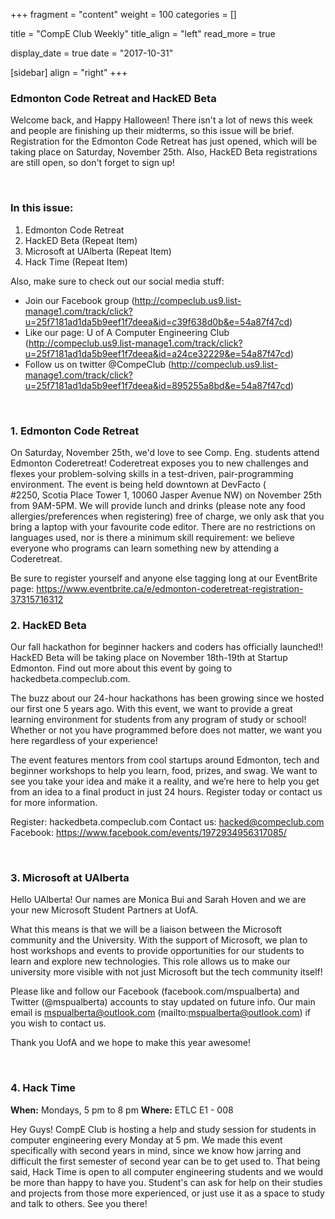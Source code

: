 
+++
fragment = "content"
weight = 100
categories = []

title = "CompE Club Weekly"
title_align = "left"
read_more = true

display_date = true
date = "2017-10-31" 

[sidebar]
  align = "right"
+++
    

### Edmonton Code Retreat and HackED Beta

Welcome back, and Happy Halloween! There isn't a lot of news this week and people are finishing up their midterms, so this issue will be brief. Registration for the Edmonton Code Retreat has just opened, which will be taking place on Saturday, November 25th. Also, HackED Beta registrations are still open, so don't forget to sign up!

</br>

### In this issue:

1. Edmonton Code Retreat
2. HackED Beta (Repeat Item)
3. Microsoft at UAlberta (Repeat Item)
4. Hack Time (Repeat Item)

Also, make sure to check out our social media stuff:
* Join our Facebook group (http://compeclub.us9.list-manage1.com/track/click?u=25f7181ad1da5b9eef1f7deea&id=c39f638d0b&e=54a87f47cd)
* Like our page: U of A Computer Engineering Club (http://compeclub.us9.list-manage1.com/track/click?u=25f7181ad1da5b9eef1f7deea&id=a24ce32229&e=54a87f47cd)
* Follow us on twitter @CompeClub (http://compeclub.us9.list-manage1.com/track/click?u=25f7181ad1da5b9eef1f7deea&id=895255a8bd&e=54a87f47cd)

</br>

### 1. Edmonton Code Retreat

On Saturday, November 25th, we'd love to see Comp. Eng. students attend Edmonton Coderetreat! Coderetreat exposes you to new challenges and flexes your problem-solving skills in a test-driven, pair-programming environment. The event is being held downtown at DevFacto (</br>
#2250, Scotia Place Tower 1, 10060 Jasper Avenue NW) on November 25th from 9AM-5PM.  We will provide lunch and drinks (please note any food allergies/preferences when registering) free of charge, we only ask that you bring a laptop with your favourite code editor.  There are no restrictions on languages used, nor is there a minimum skill requirement: we believe everyone who programs can learn something new by attending a Coderetreat.

Be sure to register yourself and anyone else tagging long at our EventBrite page: https://www.eventbrite.ca/e/edmonton-coderetreat-registration-37315716312


### 2. HackED Beta


Our fall hackathon for beginner hackers and coders has officially launched!! HackED Beta will be taking place on November 18th-19th at Startup Edmonton. Find out more about this event by going to hackedbeta.compeclub.com.

The buzz about our 24-hour hackathons has been growing since we hosted our first one 5 years ago. With this event, we want to provide a great learning environment for students from any program of study or school! Whether or not you have programmed before does not matter, we want you here regardless of your experience!

The event features mentors from cool startups around Edmonton, tech and beginner workshops to help you learn, food, prizes, and swag. We want to see you take your idea and make it a reality, and we’re here to help you get from an idea to a final product in just 24 hours. Register today or contact us for more information.

Register: hackedbeta.compeclub.com
Contact us: hacked@compeclub.com
Facebook: https://www.facebook.com/events/1972934956317085/


</br>

### 3. Microsoft at UAlberta


Hello UAlberta! Our names are Monica Bui and Sarah Hoven and we are your new Microsoft Student Partners at UofA.

What this means is that we will be a liaison between the Microsoft community and the University. With the support of Microsoft, we plan to host workshops and events to provide opportunities for our students to learn and explore new technologies. This role allows us to make our university more visible with not just Microsoft but the tech community itself!

Please like and follow our Facebook (facebook.com/mspualberta) and Twitter (@mspualberta) accounts to stay updated on future info. Our main email is mspualberta@outlook.com (mailto:mspualberta@outlook.com)  if you wish to contact us.


Thank you UofA and we hope to make this year awesome!

</br>

### 4. Hack Time

**When:** Mondays, 5 pm to 8 pm
**Where:** ETLC E1 - 008

Hey Guys! CompE Club is hosting a help and study session for students in computer engineering every Monday at 5 pm. We made this event specifically with second years in mind, since we know how jarring and difficult the first semester of second year can be to get used to. That being said, Hack Time is open to all computer engineering students and we would be more than happy to have you. Student's can ask for help on their studies and projects from those more experienced, or just use it as a space to study and talk to others. See you there!


</br>
